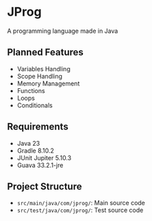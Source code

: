 # JProg
A programming language made in Java

## Planned Features
 - Variables Handling
 - Scope Handling
 - Memory Management
 - Functions
 - Loops
 - Conditionals

## Requirements
 - Java 23
 - Gradle 8.10.2
 - JUnit Jupiter 5.10.3
 - Guava 33.2.1-jre

## Project Structure
 - `src/main/java/com/jprog/`: Main source code
 - `src/test/java/com/jprog/`: Test source code
